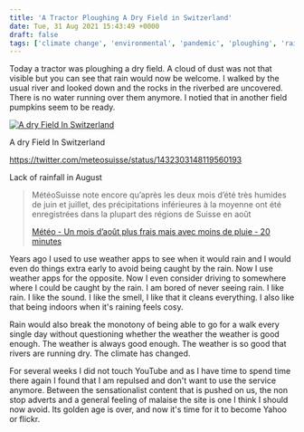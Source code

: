 ```yaml
---
title: 'A Tractor Ploughing A Dry Field in Switzerland'
date: Tue, 31 Aug 2021 15:43:49 +0000
draft: false
tags: ['climate change', 'environmental', 'pandemic', 'ploughing', 'rain', 'switzerland', 'walking']
---
```


Today a tractor was ploughing a dry field. A cloud of dust was not that visible but you can see that rain would now be welcome. I walked by the usual river and looked down and the rocks in the riverbed are uncovered. There is no water running over them anymore. I notied that in another field pumpkins seem to be ready.

[![A dry Field In Switzerland](https://www.main-vision.com/richard/blog/wp-content/uploads/2021/08/img_7699-1024x768.jpg)](https://www.main-vision.com/richard/blog/wp-content/uploads/2021/08/img_7699-scaled.jpg)

A dry Field In Switzerland

https://twitter.com/meteosuisse/status/1432303148119560193

Lack of rainfall in August

> MétéoSuisse note encore qu’après les deux mois d’été très humides de juin et juillet, des précipitations inférieures à la moyenne ont été enregistrées dans la plupart des régions de Suisse en août
> 
> [Météo - Un mois d’août plus frais mais avec moins de pluie - 20 minutes](https://www.20min.ch/fr/story/un-mois-daout-plus-frais-mais-avec-moins-de-pluie-523306128880)

Years ago I used to use weather apps to see when it would rain and I would even do things extra early to avoid being caught by the rain. Now I use weather apps for the opposite. Now I even consider driving to somewhere where I could be caught by the rain. I am bored of never seeing rain. I like rain. I like the sound. I like the smell, I like that it cleans everything. I also like that being indoors when it's raining feels cosy.

Rain would also break the monotony of being able to go for a walk every single day without questioning whether the weather the weather is good enough. The weather is always good enough. The weather is so good that rivers are running dry. The climate has changed.

For several weeks I did not touch YouTube and as I have time to spend time there again I found that I am repulsed and don't want to use the service anymore. Between the sensationalist content that is pushed on us, the non stop adverts and a general feeling of malaise the site is one I think I should now avoid. Its golden age is over, and now it's time for it to become Yahoo or flickr.